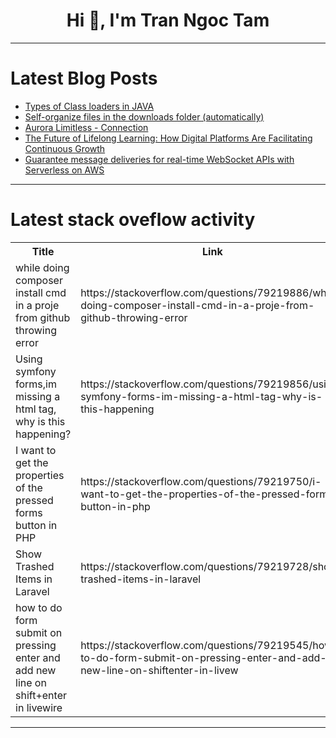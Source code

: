 <h1 align="center">Hi 👋, I'm Tran Ngoc Tam</h1>

---

# Latest Blog Posts 
<!-- BLOG-POST-LIST:START -->
- [Types of Class loaders in JAVA](https://dev.to/alireza_a2c92b00e922149b7/types-of-class-loaders-in-java-3fe5)
- [Self-organize files in the downloads folder &lpar;automatically&rpar;](https://dev.to/costa86/self-organize-files-in-the-downloads-folder-automatically-120f)
- [Aurora Limitless - Connection](https://dev.to/aws-heroes/aurora-limitless-connection-4i3a)
- [The Future of Lifelong Learning: How Digital Platforms Are Facilitating Continuous Growth](https://dev.to/francesca_miller_8c01c9ac/the-future-of-lifelong-learning-how-digital-platforms-are-facilitating-continuous-growth-3d0e)
- [Guarantee message deliveries for real-time WebSocket APIs with Serverless on AWS](https://dev.to/aws-builders/guarantee-message-deliveries-for-real-time-websocket-apis-with-serverless-on-aws-3dba)
<!-- BLOG-POST-LIST:END -->

---

# Latest stack oveflow activity
<table>
  <tr><th>Title</th><th>Link</th></tr>
  <!-- STACKOVERFLOW:START --><tr><td>while doing composer install cmd in a proje from github throwing error</td><td>https://stackoverflow.com/questions/79219886/while-doing-composer-install-cmd-in-a-proje-from-github-throwing-error</td></tr><tr><td>Using symfony forms,im missing a html tag, why is this happening?</td><td>https://stackoverflow.com/questions/79219856/using-symfony-forms-im-missing-a-html-tag-why-is-this-happening</td></tr><tr><td>I want to get the properties of the pressed forms button in PHP</td><td>https://stackoverflow.com/questions/79219750/i-want-to-get-the-properties-of-the-pressed-forms-button-in-php</td></tr><tr><td>Show Trashed Items in Laravel</td><td>https://stackoverflow.com/questions/79219728/show-trashed-items-in-laravel</td></tr><tr><td>how to do form submit on pressing enter and add new line on shift+enter in livewire</td><td>https://stackoverflow.com/questions/79219545/how-to-do-form-submit-on-pressing-enter-and-add-new-line-on-shiftenter-in-livew</td></tr><!-- STACKOVERFLOW:END -->
</table>

---


